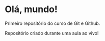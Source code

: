 # Olá, mundo!
 Primeiro repositório do curso de Git e Github.

 Repositório criado durante uma aula ao vivo!

